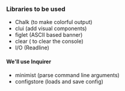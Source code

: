 ### Libraries to be used

* Chalk (to make colorful output)
* clui (add visual components)
* figlet (ASCII based banner)
* clear ( to clear the console)
* I/O  (Readline)

#### We'll use Inquirer

* minimist (parse command line arguments)
* configstore (loads and save config)

